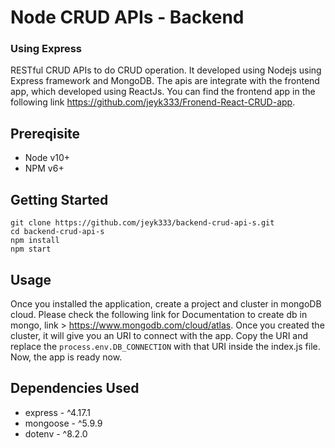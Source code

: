 # Node CRUD APIs - Backend

### Using Express

RESTful CRUD APIs to do CRUD operation. It developed using Nodejs using Express framework and MongoDB. The apis are integrate with the frontend app, which developed using ReactJs. You can find the frontend app in the following link https://github.com/jeyk333/Fronend-React-CRUD-app.

## Prereqisite

- Node v10+
- NPM v6+

## Getting Started

```
git clone https://github.com/jeyk333/backend-crud-api-s.git
cd backend-crud-api-s
npm install
npm start
```

## Usage

Once you installed the application, create a project and cluster in mongoDB cloud. Please check the following link for Documentation to create db in mongo, link > https://www.mongodb.com/cloud/atlas. Once you created the cluster, it will give you an URI to connect with the app. Copy the URI and replace the `process.env.DB_CONNECTION` with that URI inside the index.js file. Now, the app is ready now.

## Dependencies Used

- express - ^4.17.1
- mongoose - ^5.9.9
- dotenv - ^8.2.0
